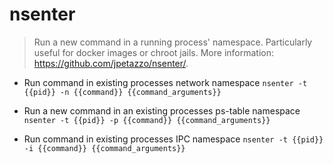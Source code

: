 # nsenter
> Run a new command in a running process' namespace.
> Particularly useful for docker images or chroot jails.
> More information: <https://github.com/jpetazzo/nsenter/>.

- Run command in existing processes network namespace
`nsenter -t {{pid}} -n {{command}} {{command_arguments}}`

- Run a new command in an existing processes ps-table namespace
`nsenter -t {{pid}} -p {{command}} {{command_arguments}}`

- Run command in existing processes IPC namespace
`nsenter -t {{pid}} -i {{command}} {{command_arguments}}`
